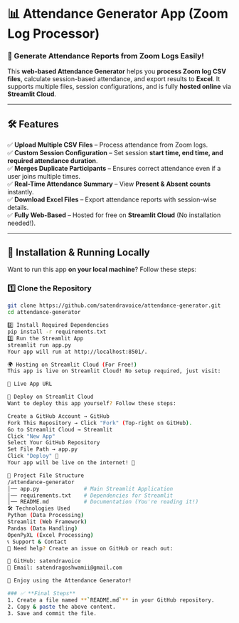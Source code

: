 # 📊 Attendance Generator App (Zoom Log Processor)

### 🚀 Generate Attendance Reports from Zoom Logs Easily!

This **web-based Attendance Generator** helps you **process Zoom log CSV files**, calculate session-based attendance, and export results to **Excel**. It supports multiple files, session configurations, and is fully **hosted online** via **Streamlit Cloud**.

---

## 🛠️ **Features**
✅ **Upload Multiple CSV Files** – Process attendance from Zoom logs.  
✅ **Custom Session Configuration** – Set session **start time, end time, and required attendance duration**.  
✅ **Merges Duplicate Participants** – Ensures correct attendance even if a user joins multiple times.  
✅ **Real-Time Attendance Summary** – View **Present & Absent counts** instantly.  
✅ **Download Excel Files** – Export attendance reports with session-wise details.  
✅ **Fully Web-Based** – Hosted for free on **Streamlit Cloud** (No installation needed!).  

---

## 📂 **Installation & Running Locally**
Want to run this app **on your local machine**? Follow these steps:

### 1️⃣ **Clone the Repository**
```bash
git clone https://github.com/satendravoice/attendance-generator.git
cd attendance-generator

2️⃣ Install Required Dependencies
pip install -r requirements.txt
3️⃣ Run the Streamlit App
streamlit run app.py
Your app will run at http://localhost:8501/.

🌍 Hosting on Streamlit Cloud (For Free!)
This app is live on Streamlit Cloud! No setup required, just visit:

🔗 Live App URL

🚀 Deploy on Streamlit Cloud
Want to deploy this app yourself? Follow these steps:

Create a GitHub Account → GitHub
Fork This Repository → Click "Fork" (Top-right on GitHub).
Go to Streamlit Cloud → Streamlit
Click "New App"
Select Your GitHub Repository
Set File Path → app.py
Click "Deploy" 🎉
Your app will be live on the internet! 🚀

📜 Project File Structure
/attendance-generator
│── app.py              # Main Streamlit Application
│── requirements.txt    # Dependencies for Streamlit
│── README.md           # Documentation (You're reading it!)
🛠️ Technologies Used
Python (Data Processing)
Streamlit (Web Framework)
Pandas (Data Handling)
OpenPyXL (Excel Processing)
📞 Support & Contact
💬 Need help? Create an issue on GitHub or reach out:

🔹 GitHub: satendravoice
🔹 Email: satendragoshwamii@gmail.com

🎉 Enjoy using the Attendance Generator!

### ✅ **Final Steps**
1. Create a file named **`README.md`** in your GitHub repository.
2. Copy & paste the above content.
3. Save and commit the file.
